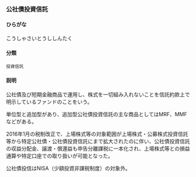 <div style="display:none;">

## [あ行](securities-terms?id=あ行)
## [か行](securities-terms?id=か行)

</div>

### 公社債投資信託

#### ひらがな

こうしゃさいとうししんたく

#### 分類

`投資信託`

#### 説明

公社債及び短期金融商品で運用し、株式を一切組み入れないことを信託約款上で明示しているファンドのことをいう。
 
単位型と追加型があり、追加型公社債投資信託の主な商品としてはMRF、MMFなどがある。
 
2016年1月の税制改正で、上場株式等の対象範囲が上場株式・公募株式投資信託等から特定公社債・公社債投資信託にまで拡大されたのに伴い、公社債投資信託の収益分配金、譲渡・償還益も申告分離課税に一本化され、上場株式等との損益通算や特定口座での取り扱いが可能となった。
 
公社債投信はNISA（少額投資非課税制度）の対象外。

<div style="display:none;">

## [さ行](securities-terms?id=さ行)
## [た行](securities-terms?id=た行)
## [な行](securities-terms?id=な行)
## [は行](securities-terms?id=は行)
## [ま行](securities-terms?id=ま行)
## [や行](securities-terms?id=や行)
## [ら行](securities-terms?id=ら行)
## [わ行](securities-terms?id=わ行)
## [英数字・記号](securities-terms?id=英数字・記号)

</div>

